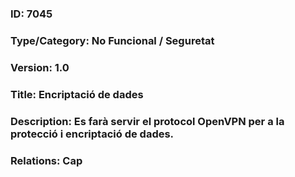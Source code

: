### ID: 7045
### Type/Category: No Funcional / Seguretat
### Version: 1.0
### Title: Encriptació de dades
### Description: Es farà servir el protocol OpenVPN per a la protecció i encriptació de dades.
### Relations: Cap
